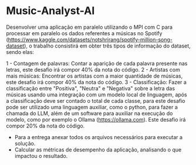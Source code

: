 # Music-Analyst-AI

Desenvolver uma aplicação em paralelo utilizando o MPI com C para processar em paralelo os dados referentes a músicas no Spotify (https://www.kaggle.com/datasets/notshrirang/spotify-million-song-dataset), o trabalho consistirá em obter três tipos de informação do dataset, sendo elas:

1 - Contagem de palavras: Contar a aparição de cada palavra presente nas letras, este desafio irá compor 40% da nota do código.
2 - Artistas com mais músicas: Encontrar os artistas com a maior quantidade de músicas, este desafio irá compor 40% da nota do código.
3 - Classificação: Fazer a classificação entre "Positiva", "Neutra" e "Negativa" sobre a letra das músicas usando uma integração com um modelo local de linguagem, após a classificação deve ser contado o total de cada classe, para este desafio pode ser utilizado uma linguagem auxiliar, como o python, para fazer a chamada do LLM, além de um software para auxiliar na execução do modelo, como por exemplo o Ollama (https://ollama.com). Este desafio irá compor 20% da nota do código.

- Para a entrega anexar todos os arquivos necessários para executar a solução.
- Calcular as métricas de desempenho da aplicação, analisando o que impactou o resultado.
